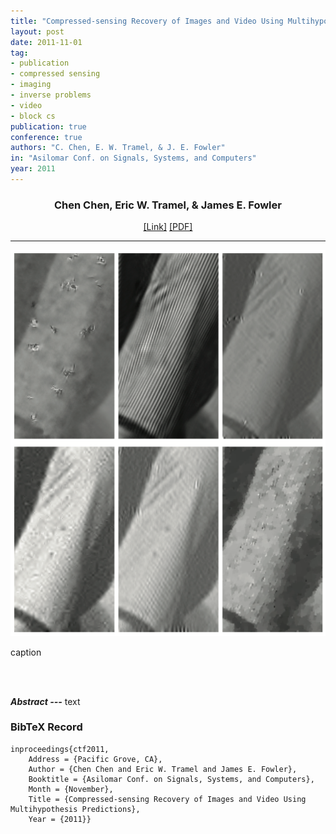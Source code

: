 ```yaml
---
title: "Compressed-sensing Recovery of Images and Video Using Multihypothesis Predictions"
layout: post
date: 2011-11-01
tag: 
- publication
- compressed sensing
- imaging
- inverse problems
- video 
- block cs
publication: true
conference: true
authors: "C. Chen, E. W. Tramel, & J. E. Fowler"
in: "Asilomar Conf. on Signals, Systems, and Computers"
year: 2011
---
```


<div align="center">
<h3>Chen Chen, Eric W. Tramel, & James E. Fowler</h3>
<a href="http://">[Link]</a>
<a href="http://">[PDF]</a>
</div>

- - -

![Main Figure](/assets/images/ctf2011.png)
<figcaption class="caption">
caption
</figcaption>

<br><br>

***Abstract ---*** text

### BibTeX Record
```
inproceedings{ctf2011,
    Address = {Pacific Grove, CA},
    Author = {Chen Chen and Eric W. Tramel and James E. Fowler},
    Booktitle = {Asilomar Conf. on Signals, Systems, and Computers},
    Month = {November},
    Title = {Compressed-sensing Recovery of Images and Video Using Multihypothesis Predictions},
    Year = {2011}}
```
